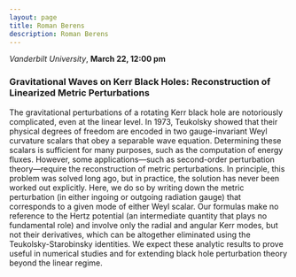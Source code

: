 ```yaml
---
layout: page
title: Roman Berens
description: Roman Berens
---
```


*Vanderbilt University*, **March 22, 12:00 pm**

### Gravitational Waves on Kerr Black Holes: Reconstruction of Linearized Metric Perturbations

The gravitational perturbations of a rotating Kerr black hole are notoriously complicated, even at the linear level. In 1973, Teukolsky showed that their physical degrees of freedom are encoded in two gauge-invariant Weyl curvature scalars that obey a separable wave equation. Determining these scalars is sufficient for many purposes, such as the computation of energy fluxes. However, some applications—such as second-order perturbation theory—require the reconstruction of metric perturbations. In principle, this problem was solved long ago, but in practice, the solution has never been worked out explicitly. Here, we do so by writing down the metric perturbation (in either ingoing or outgoing radiation gauge) that corresponds to a given mode of either Weyl scalar. Our formulas make no reference to the Hertz potential (an intermediate quantity that plays no fundamental role) and involve only the radial and angular Kerr modes, but not their derivatives, which can be altogether eliminated using the Teukolsky-Starobinsky identities. We expect these analytic results to prove useful in numerical studies and for extending black hole perturbation theory beyond the linear regime.
